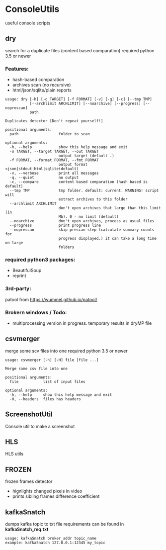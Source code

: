 # ConsoleUtils
useful console scripts

## dry
search for a duplicate files (content based comparation)
required python 3.5 or newer
### Features:
- hash-based comparation
- archives scan (no recursive)
- html/json/sqlite/plain reports

```
usage: dry [-h] [-o TARGET] [-f FORMAT] [-v] [-q] [-c] [--tmp TMP]
           [--archlimit ARCHLIMIT] [--noarchive] [--progress] [--noprescan]
           path

Duplicates detector [Don't repeat yourself!]

positional arguments:
  path                  folder to scan

optional arguments:
  -h, --help            show this help message and exit
  -o TARGET, --target TARGET, --out TARGET
                        output target (default .)
  -f FORMAT, --format FORMAT, --fmt FORMAT
                        output format <json|stdout|html|sqlite(default)
  -v, --verbose         print all messages
  -q, --quiet           no output
  -c, --compare         content based comparation (hash based is default)
  --tmp TMP             tmp folder. default: current. WARNING! script will
                        extract archives to this folder
  --archlimit ARCHLIMIT
                        don't open archives that large than this limit (in
                        Mb). 0 - no limit (default)
  --noarchive           don't open archives, process as usual files
  --progress            print progress line
  --noprescan           skip prescan step (calculate summary counts for
                        progress displayed.) it can take a long time on large
                        folders
```
### required python3 packages:
 - BeautifulSoup
 - reprint

### 3rd-party:
patool from https://wummel.github.io/patool/

### Brokern windows / Todo:
- multiprocessing version in progress. 
  temporary results in dryMP file


## csvmerger
merge some scv files into one
required python 3.5 or newer

```
usage: csvmerger [-h] [-H] file [file ...]

Merge some csv file into one

positional arguments:
  file           list of input files

optional arguments:
  -h, --help     show this help message and exit
  -H, --headers  files has headers
```

## ScreenshotUtil
Console util to make a screenshot

## HLS
HLS utils

## FROZEN
frozen frames detector
* hignlights changed pixels in video
* prints sibling frames difference coefficient

## kafkaSnatch
dumps kafka topic to txt file
requirements can be found in **kafkaSnatch_req.txt**
```
usage: kafkaSnatch broker_addr topic_name
example: kafkaSnatch 127.0.0.1:12345 my_topic
```